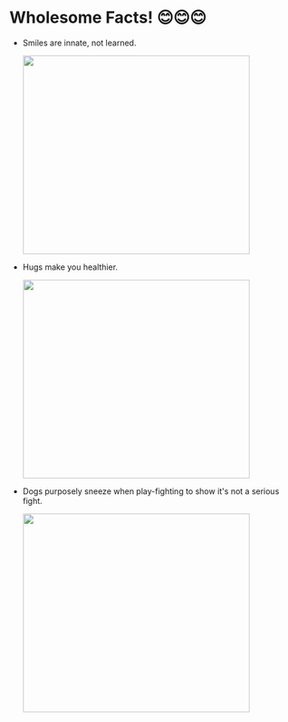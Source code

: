 # Wholesome Facts! 😊😊😊

- Smiles are innate, not learned.


    <img src="https://media.tenor.com/_kqZQY5wX2sAAAAM/orange-cat-smile-cat-smile.gif" 
         width="400" 
         height="350" />
- Hugs make you healthier.


    <img src="https://media.tenor.com/kCZjTqCKiggAAAAC/hug.gif" 
         width="400" 
         height="350" />
- Dogs purposely sneeze when play-fighting to show it's not a serious fight.

    <img src="https://cdn.discordapp.com/attachments/916121028890091573/1045668922583695421/received_452416180299125.jpg" 
         width="400" 
         height="350" />

